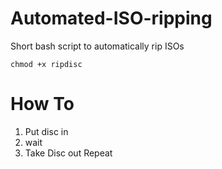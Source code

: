 # Automated-ISO-ripping
Short bash script to automatically rip ISOs

`chmod +x ripdisc`

# How To
1. Put disc in
2. wait
3. Take Disc out
Repeat

